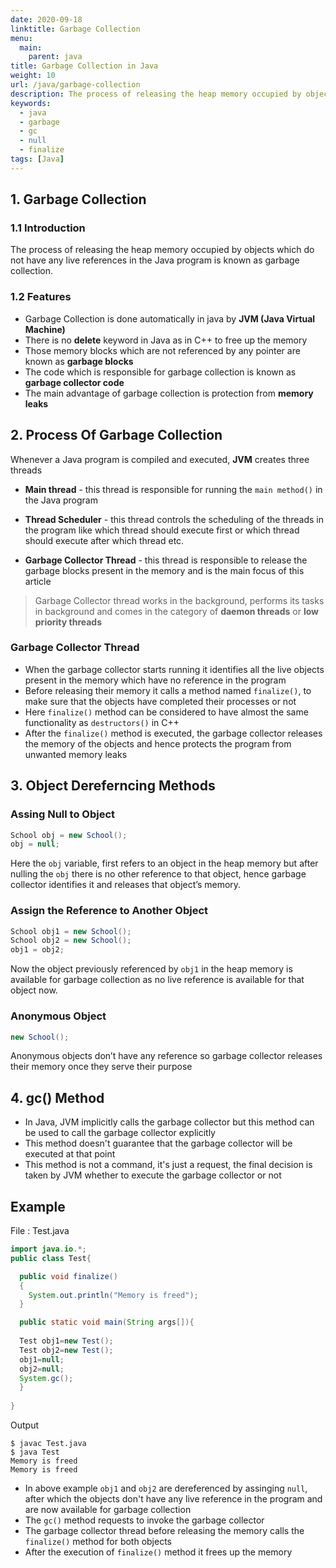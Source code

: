 ```yaml
---
date: 2020-09-18
linktitle: Garbage Collection
menu:
  main:
    parent: java
title: Garbage Collection in Java
weight: 10
url: /java/garbage-collection
description: The process of releasing the heap memory occupied by objects which do not have any live references in the Java program is known as garbage collection. null, gc, finalize.
keywords:
  - java
  - garbage
  - gc
  - null
  - finalize
tags: [Java]  
---
```

## 1. Garbage Collection
###  1.1 Introduction
The process of releasing the heap memory occupied by objects which do not have any live references in the Java program is known as garbage collection.

###  1.2 Features
- Garbage Collection is done automatically in java by **JVM (Java Virtual Machine)**
- There is no **delete** keyword in Java as in C++ to free up the memory
- Those memory blocks which are not referenced by any pointer are known as **garbage blocks**
- The code which is responsible for garbage collection is known as **garbage collector code**
- The main advantage of garbage collection is protection from **memory leaks**
   
## 2. Process Of Garbage Collection  
Whenever a Java program is compiled and executed, **JVM** creates three threads

- **Main thread** -  this thread is responsible for running the `main method()` in the Java program

- **Thread Scheduler** - this thread controls the scheduling of the threads in the program like which thread should execute first or which thread should execute after which thread etc.

- **Garbage Collector Thread** -  this thread is responsible to release the garbage blocks present in the memory and is the main focus of this article

> Garbage Collector thread works in the background, performs its tasks in background  and comes in the category of **daemon threads** or **low priority threads**

### Garbage Collector Thread

- When the garbage collector starts running it identifies all the live objects present in the memory which have no reference in the program
- Before releasing their memory it calls a method named `finalize()`, to make sure that the objects have completed their processes or not
- Here `finalize()` method can be considered to have almost the same functionality as `destructors()` in C++
- After the `finalize()` method is executed, the garbage collector releases the memory of the objects and hence protects the program from unwanted memory leaks           

## 3. Object Dereferncing Methods
### Assing Null to Object
```java
School obj = new School();
obj = null;
```

Here the `obj` variable, first refers to an object in the heap memory but after nulling the `obj` there is no other reference to that object, hence garbage collector identifies it and releases that object’s memory.

### Assign the Reference to Another Object
```java
School obj1 = new School();
School obj2 = new School();
obj1 = obj2;
```
Now the object previously referenced by `obj1` in the heap memory is available for garbage collection as no live reference is available for that object now.

### Anonymous Object
```java
new School();
```
Anonymous objects don’t have any reference so garbage collector releases their memory once they serve their purpose
   
## 4. gc() Method    
- In Java, JVM implicitly calls the garbage collector but this method can be used to call the garbage collector explicitly
- This method doesn't guarantee that the garbage collector will be executed at that point
- This method is not a command, it's just a request, the final decision is taken by JVM whether to execute the garbage collector or not

## Example
File : Test.java
```java
import java.io.*;
public class Test{  

  public void finalize()
  {
    System.out.println("Memory is freed");
  }  

  public static void main(String args[]){
 
  Test obj1=new Test();  
  Test obj2=new Test();  
  obj1=null;  
  obj2=null;  
  System.gc();  
  }  
   
}
```
Output
```console
$ javac Test.java
$ java Test
Memory is freed
Memory is freed
```

- In above example `obj1` and `obj2` are dereferenced by assinging `null`, after which the objects don't have any live reference in the program and are now available for garbage collection
- The `gc()` method requests to invoke the garbage collector
- The garbage collector thread before releasing the memory calls the `finalize()` method for both objects
- After the execution of `finalize()` method it frees up the memory
